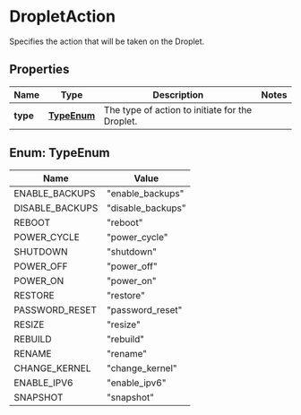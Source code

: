 

# DropletAction

Specifies the action that will be taken on the Droplet.

## Properties

| Name | Type | Description | Notes |
|------------ | ------------- | ------------- | -------------|
|**type** | [**TypeEnum**](#TypeEnum) | The type of action to initiate for the Droplet. |  |



## Enum: TypeEnum

| Name | Value |
|---- | -----|
| ENABLE_BACKUPS | &quot;enable_backups&quot; |
| DISABLE_BACKUPS | &quot;disable_backups&quot; |
| REBOOT | &quot;reboot&quot; |
| POWER_CYCLE | &quot;power_cycle&quot; |
| SHUTDOWN | &quot;shutdown&quot; |
| POWER_OFF | &quot;power_off&quot; |
| POWER_ON | &quot;power_on&quot; |
| RESTORE | &quot;restore&quot; |
| PASSWORD_RESET | &quot;password_reset&quot; |
| RESIZE | &quot;resize&quot; |
| REBUILD | &quot;rebuild&quot; |
| RENAME | &quot;rename&quot; |
| CHANGE_KERNEL | &quot;change_kernel&quot; |
| ENABLE_IPV6 | &quot;enable_ipv6&quot; |
| SNAPSHOT | &quot;snapshot&quot; |



